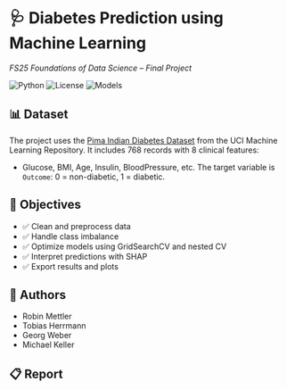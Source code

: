 # 🩺 Diabetes Prediction using Machine Learning  
*FS25 Foundations of Data Science – Final Project*

![Python](https://img.shields.io/badge/Python-3.10-blue)
![License](https://img.shields.io/badge/license-MIT-green)
![Models](https://img.shields.io/badge/Models-KNN%2C%20RF%2C%20SVM%2C%20LogReg-orange)



## 📊 Dataset
The project uses the [Pima Indian Diabetes Dataset](https://archive.ics.uci.edu/ml/datasets/Pima+Indians+Diabetes) from the UCI Machine Learning Repository.
It includes 768 records with 8 clinical features:
- Glucose, BMI, Age, Insulin, BloodPressure, etc.
The target variable is `Outcome`: 0 = non-diabetic, 1 = diabetic.

## 🎯 Objectives
- ✅ Clean and preprocess data
- ✅ Handle class imbalance 
- ✅ Optimize models using GridSearchCV and nested CV
- ✅ Interpret predictions with SHAP
- ✅ Export results and plots

## 👥 Authors
- Robin Mettler
- Tobias Herrmann
- Georg Weber
- Michael Keller

## 📋 Report
